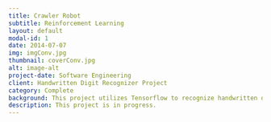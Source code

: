 ```yaml
---
title: Crawler Robot
subtitle: Reinforcement Learning 
layout: default
modal-id: 1
date: 2014-07-07
img: imgConv.jpg
thumbnail: coverConv.jpg
alt: image-alt
project-date: Software Engineering
client: Handwritten Digit Recognizer Project
category: Complete
background: This project utilizes Tensorflow to recognize handwritten digits using convolutional networks, as well as techniques such as learning rate decay and dropout to recognize handwritten digits to accuracy above 99%. This is completed by following a tutorial by Martin Gorner
description: This project is in progress.
---
```

